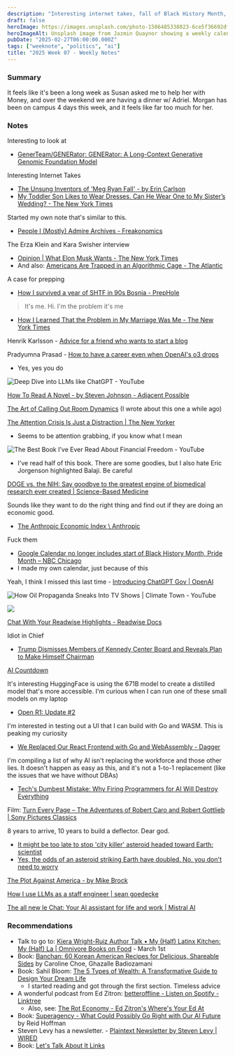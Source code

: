 ```yaml
---
description: "Interesting internet takes, fall of Black History Month, and other AI news."
draft: false
heroImage: https://images.unsplash.com/photo-1506485338023-6ce5f36692df?ixlib=rb-4.0.3&ixid=M3wxMjA3fDB8MHxwaG90by1wYWdlfHx8fGVufDB8fHx8fA%3D%3D&auto=format&fit=crop&w=2370&q=80
heroImageAlt: Unsplash image from Jazmin Quaynor showing a weekly calendar
pubDate: "2025-02-27T06:00:00.000Z"
tags: ["weeknote", "politics", "ai"]
title: "2025 Week 07 - Weekly Notes"
---
```


### Summary

It feels like it's been a long week as Susan asked me to help her with Money, and over the weekend we are having a dinner w/ Adriel. Morgan has been on campus 4 days this week, and it feels like far too much for her.

### Notes

Interesting to look at

- [GenerTeam/GENERator: GENERator: A Long-Context Generative Genomic Foundation Model](https://github.com/GenerTeam/GENERator)

Interesting Internet Takes

- [The Unsung Inventors of 'Meg Ryan Fall' - by Erin Carlson](https://erincarlson.substack.com/p/the-unsung-inventors-of-meg-ryan)
- [My Toddler Son Likes to Wear Dresses. Can He Wear One to My Sister’s Wedding? - The New York Times](https://www.nytimes.com/2025/02/05/style/toddler-gender-specific-clothing.html)

Started my own note that's similar to this.

- [People I (Mostly) Admire Archives - Freakonomics](https://freakonomics.com/series/people-i-mostly-admire/?utm_source=werehere.beehiiv.com&utm_medium=newsletter&utm_campaign=cat-meows-and-feeling-stuck&_bhlid=97f2fab35061b2d82a8da5d8066b15cae1783e61)

The Erza Klein and Kara Swisher interview

- [Opinion | What Elon Musk Wants - The New York Times](https://www.nytimes.com/2025/02/07/opinion/ezra-klein-podcast-kara-swisher.html?unlocked_article_code=1.vE4.OlIB.X3EEm2IDihmH&smid=url-share)
- And also: [Americans Are Trapped in an Algorithmic Cage - The Atlantic](https://www.theatlantic.com/ideas/archive/2025/02/trump-administration-voter-perception/681598/?gift=201cWZnM2XBz2eP81zy0pEqhdCQCYzXK6KEb_mCsC58&utm_source=copy-link&utm_medium=social&utm_campaign=share)

A case for prepping

- [How I survived a year of SHTF in 90s Bosnia - PrepHole](https://prephole.com/surviving-a-year-of-shtf-in-90s-bosnia-war-selco-forum-thread-6265/)

> It's me. Hi. I'm the problem it's me

- [How I Learned That the Problem in My Marriage Was Me - The New York Times](https://www.nytimes.com/2025/02/04/magazine/therapy-marriage-couples-counseling.html/)

Henrik Karlsson - [Advice for a friend who wants to start a blog](https://www.henrikkarlsson.xyz/p/start-a-blog)

Pradyumna Prasad - [How to have a career even when OpenAI's o3 drops](https://pradyuprasad.com/writings/how-to-have-a-career-even-when-o3-drops/)

- Yes, yes you do

![Deep Dive into LLMs like ChatGPT - YouTube](https://youtu.be/7xTGNNLPyMI)

[How To Read A Novel - by Steven Johnson - Adjacent Possible](https://adjacentpossible.substack.com/p/how-to-read-a-novel?__readwiseLocation=)

[The Art of Calling Out Room Dynamics](https://leadership.garden/calling-out-room-dynamics/) (I wrote about this one a while ago)

[The Attention Crisis Is Just a Distraction | The New Yorker](https://www.newyorker.com/magazine/2025/01/27/the-sirens-call-chris-hayes-book-review)

- Seems to be attention grabbing, if you know what I mean

![The Best Book I’ve Ever Read About Financial Freedom - YouTube](https://youtu.be/RlzV8EnEwc0)

- I've read half of this book. There are some goodies, but I also hate Eric Jorgenson highlighted Balaji. Be careful

[DOGE vs. the NIH: Say goodbye to the greatest engine of biomedical research ever created | Science-Based Medicine](https://sciencebasedmedicine.org/doge-vs-the-nih-say-goodbye-to-the-greatest-engine-of-biomedical-research-ever-created/)

Sounds like they want to do the right thing and find out if they are doing an economic good.

- [The Anthropic Economic Index \ Anthropic](https://www.anthropic.com/news/the-anthropic-economic-index)

Fuck them

- [Google Calendar no longer includes start of Black History Month, Pride Month – NBC Chicago](https://www.nbcchicago.com/news/business/money-report/google-calendar-no-longer-includes-start-of-black-history-month-pride-month/3670512/)
- I made my own calendar, just because of this

Yeah, I think I missed this last time - [Introducing ChatGPT Gov | OpenAI](https://openai.com/global-affairs/introducing-chatgpt-gov/)

![How Oil Propaganda Sneaks Into TV Shows | Climate Town - YouTube](https://youtu.be/wBC_bug5DIQ)

![](https://www.youtube.com/watch?v=ZfBkw0j-QIs)

[Chat With Your Readwise Highlights - Readwise Docs](https://docs.readwise.io/readwise/guides/chat-with-highlights)

Idiot in Chief

- [Trump Dismisses Members of Kennedy Center Board and Reveals Plan to Make Himself Chairman](https://www.broadwayworld.com/article/Trump-Dismisses-Kennedy-Center-Board-and-Reveals-Plan-to-Make-Himself-Chairman-20250207)

[AI Countdown](https://aicountdown.com/)

It's interesting HuggingFace is using the 671B model to create a distilled model that's more accessible. I'm curious when I can run one of these small models on my laptop

- [Open R1: Update #2](https://huggingface.co/blog/open-r1/update-2?utm_source=tldrai)

I'm interested in testing out a UI that I can build with Go and WASM. This is peaking my curiosity

- [We Replaced Our React Frontend with Go and WebAssembly - Dagger](https://dagger.io/blog/replaced-react-with-go?utm_source=tldrwebdev)

I'm compiling a list of why AI isn't replacing the workforce and those other lies. It doesn't happen as easy as this, and it's not a 1-to-1 replacement (like the issues that we have without DBAs)

- [Tech's Dumbest Mistake: Why Firing Programmers for AI Will Destroy Everything](https://defragzone.substack.com/p/techs-dumbest-mistake-why-firing?utm_source=tldrwebdev)

Film: [Turn Every Page – The Adventures of Robert Caro and Robert Gottlieb | Sony Pictures Classics](https://www.sonyclassics.com/film/turneverypage/)

8 years to arrive, 10 years to build a deflector. Dear god.

- [It might be too late to stop 'city killer' asteroid headed toward Earth: scientist](https://nypost.com/2025/02/12/science/it-might-be-too-late-to-stop-city-killer-asteroid-headed-toward-earth-scientist/)
- [Yes, the odds of an asteroid striking Earth have doubled. No, you don't need to worry](https://phys.org/news/2025-02-odds-asteroid-earth-dont.html)

[The Plot Against America - by Mike Brock](https://www.notesfromthecircus.com/p/the-plot-against-america?r=4lc94&utm_campaign=post&utm_medium=web)

[How I use LLMs as a staff engineer | sean goedecke](https://www.seangoedecke.com/how-i-use-llms/?utm_source=substack&utm_medium=email)

[The all new le Chat: Your AI assistant for life and work | Mistral AI](https://mistral.ai/en/news/all-new-le-chat?utm_source=tldrai)

### Recommendations

- Talk to go to: [Kiera Wright-Ruiz Author Talk • My (Half) Latinx Kitchen: My (Half) La | Omnivore Books on Food](https://omnivorebooks.myshopify.com/collections/upcoming-events/products/kiera-wright-ruiz-author-talk-my-half-latinx-kitchen-an-unforgettable-multicultural-culinary-journey-perfect-for-winter-2025-spice-up-your-cooking-game) - March 1st
- Book: [Banchan: 60 Korean American Recipes for Delicious, Shareable Sides](https://www.amazon.com/Banchan-American-Recipes-Delicious-Shareable/dp/1797227114) by Caroline Choe, Ghazalle Badiozamani
- Book: Sahil Bloom: [The 5 Types of Wealth: A Transformative Guide to Design Your Dream Life](https://www.amazon.com/gp/product/059372318X)
  - I started reading and got through the first section. Timeless advice
- A wonderful podcast from Ed Zitron: [betteroffline - Listen on Spotify - Linktree](https://linktr.ee/betteroffline)
  - Also, see: [The Rot Economy - Ed Zitron's Where's Your Ed At](https://www.wheresyoured.at/the-rot-economy/)
- Book: [Superagency - What Could Possibly Go Right with Our AI Future](https://www.superagency.ai/) by Reid Hoffman
- Steven Levy has a newsletter. - [Plaintext Newsletter by Steven Levy | WIRED](https://www.wired.com/newsletter/plaintext?sourceCode=BottomStories)
- Book: [Let's Talk About It Links](https://www.erikamoen.com/LetsTalk/)
